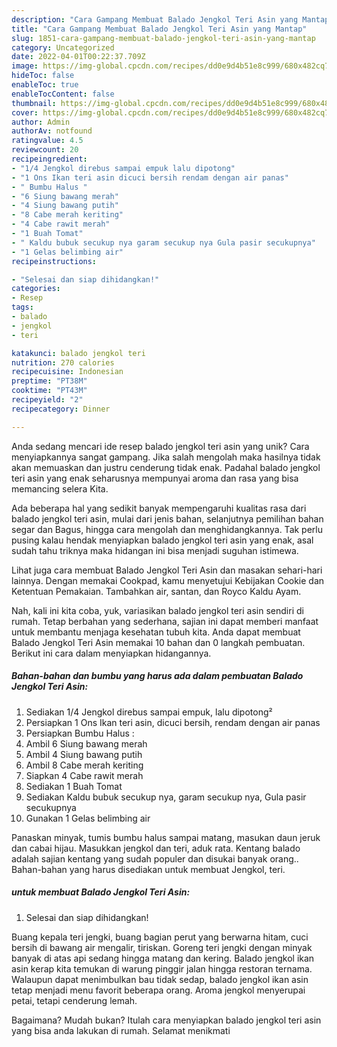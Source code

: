 ```yaml
---
description: "Cara Gampang Membuat Balado Jengkol Teri Asin yang Mantap"
title: "Cara Gampang Membuat Balado Jengkol Teri Asin yang Mantap"
slug: 1851-cara-gampang-membuat-balado-jengkol-teri-asin-yang-mantap
category: Uncategorized
date: 2022-04-01T00:22:37.709Z
image: https://img-global.cpcdn.com/recipes/dd0e9d4b51e8c999/680x482cq70/balado-jengkol-teri-asin-foto-resep-utama.jpg
hideToc: false
enableToc: true
enableTocContent: false
thumbnail: https://img-global.cpcdn.com/recipes/dd0e9d4b51e8c999/680x482cq70/balado-jengkol-teri-asin-foto-resep-utama.jpg
cover: https://img-global.cpcdn.com/recipes/dd0e9d4b51e8c999/680x482cq70/balado-jengkol-teri-asin-foto-resep-utama.jpg
author: Admin
authorAv: notfound
ratingvalue: 4.5
reviewcount: 20
recipeingredient:
- "1/4 Jengkol direbus sampai empuk lalu dipotong"
- "1 Ons Ikan teri asin dicuci bersih rendam dengan air panas"
- " Bumbu Halus "
- "6 Siung bawang merah"
- "4 Siung bawang putih"
- "8 Cabe merah keriting"
- "4 Cabe rawit merah"
- "1 Buah Tomat"
- " Kaldu bubuk secukup nya garam secukup nya Gula pasir secukupnya"
- "1 Gelas belimbing air"
recipeinstructions:

- "Selesai dan siap dihidangkan!"
categories:
- Resep
tags:
- balado
- jengkol
- teri

katakunci: balado jengkol teri 
nutrition: 270 calories
recipecuisine: Indonesian
preptime: "PT38M"
cooktime: "PT43M"
recipeyield: "2"
recipecategory: Dinner

---
```





Anda sedang mencari ide resep balado jengkol teri asin yang unik? Cara menyiapkannya sangat gampang. Jika salah mengolah maka hasilnya tidak akan memuaskan dan justru cenderung tidak enak. Padahal balado jengkol teri asin yang enak seharusnya mempunyai aroma dan rasa yang bisa memancing selera Kita.





Ada beberapa hal yang sedikit banyak mempengaruhi kualitas rasa dari balado jengkol teri asin, mulai dari jenis bahan, selanjutnya pemilihan bahan segar dan Bagus, hingga cara mengolah dan menghidangkannya. Tak perlu pusing kalau hendak menyiapkan balado jengkol teri asin yang enak,      asal sudah tahu triknya maka hidangan ini bisa menjadi suguhan istimewa.














Lihat juga cara membuat Balado Jengkol Teri Asin dan masakan sehari-hari lainnya. Dengan memakai Cookpad, kamu menyetujui Kebijakan Cookie dan Ketentuan Pemakaian. Tambahkan air, santan, dan Royco Kaldu Ayam.






Nah, kali ini kita coba, yuk, variasikan balado jengkol teri asin sendiri di rumah. Tetap berbahan yang sederhana, sajian ini dapat memberi manfaat untuk membantu menjaga kesehatan tubuh kita. Anda dapat membuat Balado Jengkol Teri Asin memakai 10 bahan dan 0 langkah pembuatan. Berikut ini cara dalam menyiapkan hidangannya.

<!--inarticleads1-->

##### Bahan-bahan dan bumbu yang harus ada dalam pembuatan Balado Jengkol Teri Asin:

1. Sediakan 1/4 Jengkol direbus sampai empuk, lalu dipotong²
1. Persiapkan 1 Ons Ikan teri asin, dicuci bersih, rendam dengan air panas
1. Persiapkan  Bumbu Halus :
1. Ambil 6 Siung bawang merah
1. Ambil 4 Siung bawang putih
1. Ambil 8 Cabe merah keriting
1. Siapkan 4 Cabe rawit merah
1. Sediakan 1 Buah Tomat
1. Sediakan  Kaldu bubuk secukup nya, garam secukup nya, Gula pasir secukupnya
1. Gunakan 1 Gelas belimbing air


Panaskan minyak, tumis bumbu halus sampai matang, masukan daun jeruk dan cabai hijau. Masukkan jengkol dan teri, aduk rata. Kentang balado adalah sajian kentang yang sudah populer dan disukai banyak orang.. Bahan-bahan yang harus disediakan untuk membuat Jengkol, teri. 

<!--inarticleads2-->

#####  untuk membuat Balado Jengkol Teri Asin:


1. Selesai dan siap dihidangkan!

Buang kepala teri jengki, buang bagian perut yang berwarna hitam, cuci bersih di bawang air mengalir, tiriskan. Goreng teri jengki dengan minyak banyak di atas api sedang hingga matang dan kering. Balado jengkol ikan asin kerap kita temukan di warung pinggir jalan hingga restoran ternama. Walaupun dapat menimbulkan bau tidak sedap, balado jengkol ikan asin tetap menjadi menu favorit beberapa orang. Aroma jengkol menyerupai petai, tetapi cenderung lemah. 

Bagaimana? Mudah bukan? Itulah cara menyiapkan balado jengkol teri asin yang bisa anda lakukan di rumah. Selamat menikmati
